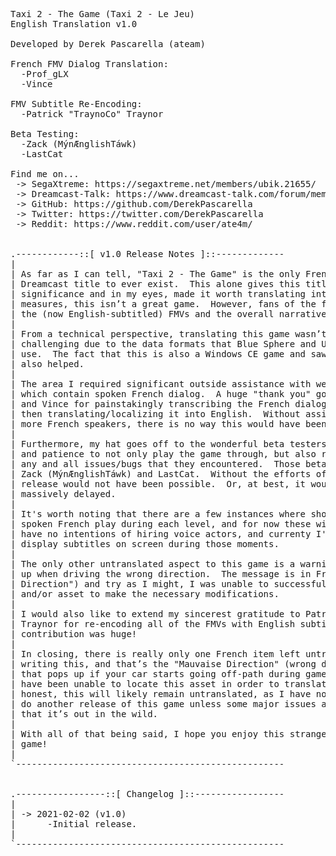 <pre>
Taxi 2 - The Game (Taxi 2 - Le Jeu)
English Translation v1.0

Developed by Derek Pascarella (ateam)

French FMV Dialog Translation:
  -Prof_gLX
  -Vince

FMV Subtitle Re-Encoding:
  -Patrick "TraynoCo" Traynor

Beta Testing:
  -Zack (MýnÆnglishTáwk)
  -LastCat

Find me on...
 -> SegaXtreme: https://segaxtreme.net/members/ubik.21655/
 -> Dreamcast-Talk: https://www.dreamcast-talk.com/forum/memberlist.php?mode=viewprofile&u=5766
 -> GitHub: https://github.com/DerekPascarella
 -> Twitter: https://twitter.com/DerekPascarella
 -> Reddit: https://www.reddit.com/user/ate4m/


.------------::[ v1.0 Release Notes ]::-------------
|
| As far as I can tell, "Taxi 2 - The Game" is the only French-exclusive
| Dreamcast title to ever exist.  This alone gives this title historic
| significance and in my eyes, made it worth translating into English.  By most
| measures, this isn’t a great game.  However, fans of the film will enjoy
| the (now English-subtitled) FMVs and the overall narrative.
|
| From a technical perspective, translating this game wasn’t particularly
| challenging due to the data formats that Blue Sphere and Ubisoft chose to
| use.  The fact that this is also a Windows CE game and saw a PC release, too,
| also helped.
|
| The area I required significant outside assistance with were the FMVs, all of
| which contain spoken French dialog.  A huge "thank you" goes out to Prof_gLX
| and Vince for painstakingly transcribing the French dialog from the FMVs and
| then translating/localizing it into English.  Without assistance from one or
| more French speakers, there is no way this would have been possible.
|
| Furthermore, my hat goes off to the wonderful beta testers who had the time
| and patience to not only play the game through, but also report details on
| any and all issues/bugs that they encountered.  Those beta testers are
| Zack (MýnÆnglishTáwk) and LastCat.  Without the efforts of these two, this
| release would not have been possible.  Or, at best, it would have been
| massively delayed.
|
| It's worth noting that there are a few instances where short audio clips of
| spoken French play during each level, and for now these will stay as is.  I
| have no intentions of hiring voice actors, and currenty I'm not able to
| display subtitles on screen during those moments.
|
| The only other untranslated aspect to this game is a warning message that pops
| up when driving the wrong direction.  The message is in French ("Mauvaise
| Direction") and try as I might, I was unable to successfully locate this text
| and/or asset to make the necessary modifications.
|
| I would also like to extend my sincerest gratitude to Patrick "TraynoCo"
| Traynor for re-encoding all of the FMVs with English subtitles.  Your
| contribution was huge!
|
| In closing, there is really only one French item left untranslated as of
| writing this, and that’s the "Mauvaise Direction" (wrong direction) message
| that pops up if your car starts going off-path during gameplay.  As of now, I
| have been unable to locate this asset in order to translate it.  To be
| honest, this will likely remain untranslated, as I have no immediate plans to
| do another release of this game unless some major issues are discovered now
| that it’s out in the wild.
|
| With all of that being said, I hope you enjoy this strange and noteworthy
| game!
|
`---------------------------------------------------


.-----------------::[ Changelog ]::-----------------
|
| -> 2021-02-02 (v1.0)
|      -Initial release.
|
`---------------------------------------------------
</pre>
